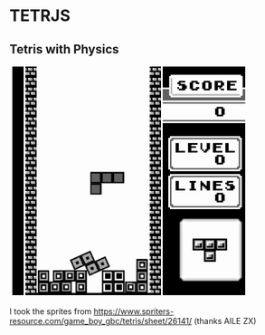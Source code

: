 # TETRJS

## Tetris with Physics

![tetrjs](/gifs/tetrjs.gif)

I took the sprites from https://www.spriters-resource.com/game_boy_gbc/tetris/sheet/26141/ (thanks AILE ZX)
